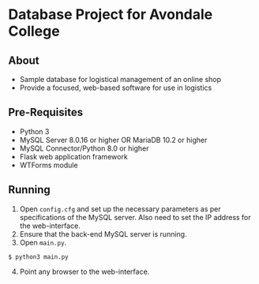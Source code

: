 # Database Project for Avondale College
## About
* Sample database for logistical management of an online shop
* Provide a focused, web-based software for use in logistics

## Pre-Requisites
* Python 3
* MySQL Server 8.0.16 or higher OR MariaDB 10.2 or higher
* MySQL Connector/Python 8.0 or higher
* Flask web application framework
* WTForms module

## Running
1. Open `config.cfg` and set up the necessary parameters as per specifications
of the MySQL server. Also need to set the IP address for the web-interface.
2. Ensure that the back-end MySQL server is running.
3. Open `main.py`.
```
$ python3 main.py
```
4. Point any browser to the web-interface.
